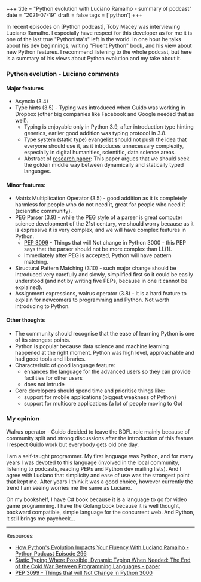 +++
title = "Python evolution with Luciano Ramalho - summary of podcast"
date = "2021-07-19"
draft = false
tags = ['python']
+++

In recent episodes on [Python podcast], Toby Macey was interviewing Luciano Ramalho. I especially have respect for this developer as for me it is one of the last true "Pythonista's" left in the world. In one hour he talks about his dev beginnings, writing "Fluent Python" book, and his view about new Python features. I recommend listening to the whole podcast, but here is a summary of his views about Python evolution and my take about it. 

<!--more-->

### Python evolution - Luciano comments

#### Major features

* Asyncio (3.4)
* Type hints (3.5) - Typing was introduced when Guido was working in Dropbox (other big companies like Facebook and Google needed that as well).
  * Typing is enjoyable only in Python 3.9, after introduction type hinting generics, earlier good addition was typing protocol in 3.8.
  * Type system (static type) evangelist should not push the idea that everyone should use it, as it introduces unnecessary complexity, especially in digital humanities, scientific, data science areas.
  * Abstract of [research paper][paper]: This paper argues that we should seek the golden middle way between dynamically and statically typed languages.

#### Minor features:

* Matrix Multiplication Operator (3.5) - good addition as it is completely harmless for people who do not need it, great for people who need it (scientific community).
* PEG Parser (3.9) - while the PEG style of a parser is great computer science development of the 21st century, we should worry because as it is expressive it is very complex, and we will have complex features in Python.
  * [PEP 3099][pep3099] - Things that will Not change in Python 3000 - this PEP says that the parser should not be more complex than LL(1).
  * Immediately after PEG is accepted, Python will have pattern matching.
* Structural Pattern Matching (3.10) - such major change should be introduced very carefully and slowly, simplified first so it could be easily understood (and not by writing five PEPs, because in one it cannot be explained).
* Assignment expressions, walrus operator (3.8) - it is a hard feature to explain for newcomers to programming and Python. Not worth introducing to Python.

#### Other thoughts

* The community should recognise that the ease of learning Python is one of its strongest points. 
* Python is popular because data science and machine learning happened at the right moment. Python was high level, approachable and had good tools and libraries.
* Characteristic of good language feature: 
  * enhances the language for the advanced users so they can provide facilities for other users
  * does not intrude
* Core developers should spend time and prioritise things like:
  * support for mobile applications (biggest weakness of Python)
  * support for multicore applications (a lot of people moving to Go)

### My opinion

Walrus operator - Guido decided to leave the BDFL role mainly because of community split and strong discussions after the introduction of this feature. I respect Guido work but everybody gets old one day.

I am a self-taught programmer. My first language was Python, and for many years I was devoted to this language (involved in the local community, listening to podcasts, reading PEPs and Python dev mailing lists). And I agree with Luciano that simplicity and ease of use was the strongest point that kept me. After years I think it was a good choice, however currently the trend I am seeing worries me the same as Luciano. 

On my bookshelf, I have C# book because it is a language to go for video game programming. I have the Golang book because it is well thought, backward compatible, simple language for the concurrent web. And Python, it still brings me paycheck...

---

Resources:

* [How Python's Evolution Impacts Your Fluency With Luciano Ramalho - Python Podcast Episode 296][podcast]
* [Static Typing Where Possible, Dynamic Typing When Needed: The End of the Cold War Between Programming Languages - paper][paper]
* [PEP 3099 - Things that will Not Change in Python 3000][pep3099]

[podcast]: https://www.pythonpodcast.com/luciano-ramalho-python-evolution-episode-296/
[paper]: https://www.researchgate.net/publication/213886116_Static_Typing_Where_Possible_Dynamic_Typing_When_Needed_The_End_of_the_Cold_War_Between_Programming_Languages
[pep3099]: https://www.python.org/dev/peps/pep-3099/

